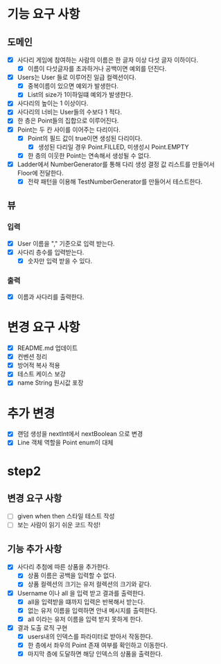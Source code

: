 
# 기능 요구 사항


## 도메인
- [X] 사다리 게임에 참여하는 사람의 이름은 한 글자 이상 다섯 글자 이하이다.
  - [X] 이름이 다섯글자를 초과하거나 공백이면 예외를 던진다.
- [X] Users는 User 들로 이루어진 일급 컬렉션이다.
  - [X] 중복이름이 있으면 예외가 발생한다.
  - [X] List<User>의 size가 1이하일떄 예외가 발생한다.
- [X] 사다리의 높이는 1 이상이다.
- [X] 사다리의 너비는 User들의 수보다 1 적다.
- [X] 한 층은 Point들의 집합으로 이루어진다.
- [X] Point는 두 칸 사이를 이어주는 다리이다.
  - [X] Point의 필드 값이 true이면 생성된 다리이다.
    - [X] 생성된 다리일 경우 Point.FILLED, 미생성시 Point.EMPTY
  - [X] 한 층의 이웃한 Point는 연속해서 생성될 수 없다.
- [X] Ladder에서 NumberGenerator를 통해 다리 생성 결정 값 리스트를 만들어서 Floor에 전달한다.
  - [X] 전략 패턴을 이용해 TestNumberGenerator를 만들어서 테스트한다.

## 뷰 

### 입력
- [X] User 이름을 "," 기준으로 입력 받는다.
- [X] 사다리 층수를 입력받는다.
  - [X] 숫자만 입력 받을 수 있다.

### 출력
- [X] 이름과 사다리를 출력한다.


# 변경 요구 사항

- [X] README.md 업데이트
- [X] 컨벤션 정리
- [X] 방어적 복사 적용
- [X] 테스트 케이스 보강
- [X] name String 원시값 포장

# 추가 변경

- [X] 랜덤 생성을 nextInt에서 nextBoolean 으로 변경
- [X] Line 객체 역할을 Point enum이 대체

# step2

## 변경 요구 사항

- [ ] given when then 스타일 테스트 작성
- [ ] 보는 사람이 읽기 쉬운 코드 작성!

## 기능 추가 사항

- [X] 사다리 추첨에 따른 상품을 추가한다.
  - [X] 상품 이름은 공백을 입력할 수 없다.
  - [X] 상품 컬렉션의 크기는 유저 컬렉션의 크기와 같다.
- [X] Username 이나 all 을 입력 받고 결과를 출력한다.
  - [X] all을 입력받을 떄까지 입력은 반복해서 받는다.
  - [X] 없는 유저 이름을 입력하면 안내 메시지를 출력한다.
  - [X] all 이라는 유저 이름을 입력 받지 못하게 한다.
- [X] 결과 도출 로직 구현
  - [X] users내의 인덱스를 파라미터로 받아서 작동한다.
  - [X] 한 층에서 좌우의 Point 존재 여부를 확인하고 이동한다.
  - [X] 마지막 층에 도달하면 해당 인덱스의 상품을 출력한다.
